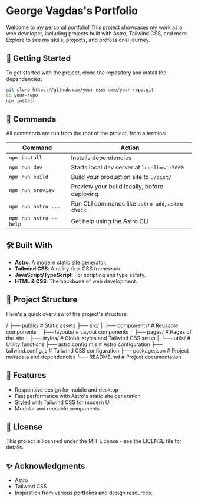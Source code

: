 # George Vagdas's Portfolio

Welcome to my personal portfolio! This project showcases my work as a web developer, including projects built with Astro, Tailwind CSS, and more. Explore to see my skills, projects, and professional journey.

## 🚀 Getting Started

To get started with the project, clone the repository and install the dependencies.

```bash
git clone https://github.com/your-username/your-repo.git
cd your-repo
npm install
```

## 🧞 Commands

All commands are run from the root of the project, from a terminal:

| Command                   | Action                                               |
|---------------------------|------------------------------------------------------|
| `npm install`             | Installs dependencies                                |
| `npm run dev`             | Starts local dev server at `localhost:3000`          |
| `npm run build`           | Build your production site to `./dist/`              |
| `npm run preview`         | Preview your build locally, before deploying         |
| `npm run astro ...`       | Run CLI commands like `astro add`, `astro check`     |
| `npm run astro --help`    | Get help using the Astro CLI                         |

## 🛠️ Built With

- **Astro**: A modern static site generator.
- **Tailwind CSS**: A utility-first CSS framework.
- **JavaScript/TypeScript**: For scripting and type safety.
- **HTML & CSS**: The backbone of web development.

## 📁 Project Structure

Here's a quick overview of the project's structure:

/
├── public/                # Static assets
├── src/
│   ├── components/        # Reusable components
│   ├── layouts/           # Layout components
│   ├── pages/             # Pages of the site
│   ├── styles/            # Global styles and Tailwind CSS setup
│   └── utils/             # Utility functions
├── astro.config.mjs       # Astro configuration
├── tailwind.config.js     # Tailwind CSS configuration
├── package.json           # Project metadata and dependencies
└── README.md              # Project documentation

## 🌟 Features

- Responsive design for mobile and desktop
- Fast performance with Astro's static site generation
- Styled with Tailwind CSS for modern UI
- Modular and reusable components

## 📜 License

This project is licensed under the MIT License - see the LICENSE file for details.

## ✨ Acknowledgments

- Astro
- Tailwind CSS
- Inspiration from various portfolios and design resources.
